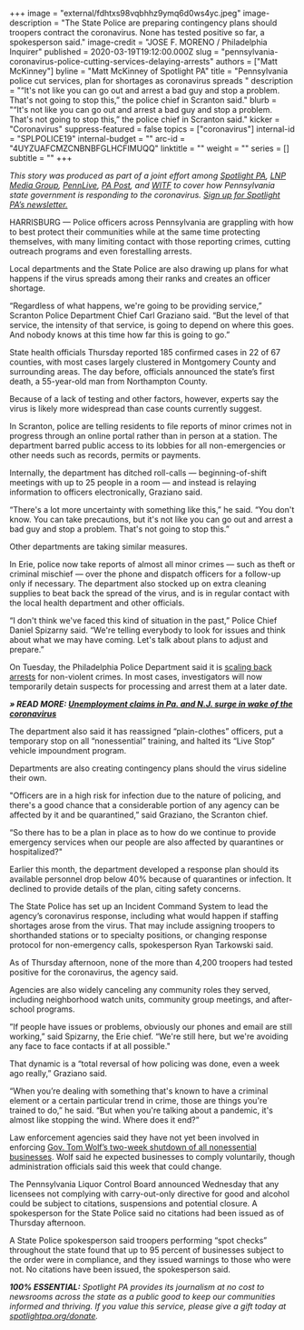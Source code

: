 +++
image = "external/fdhtxs98vqbhhz9ymq6d0ws4yc.jpeg"
image-description = "The State Police are preparing contingency plans should troopers contract the coronavirus. None has tested positive so far, a spokesperson said."
image-credit = "JOSE F. MORENO / Philadelphia Inquirer"
published = 2020-03-19T19:12:00.000Z
slug = "pennsylvania-coronavirus-police-cutting-services-delaying-arrests"
authors = ["Matt McKinney"]
byline = "Matt McKinney of Spotlight PA"
title = "Pennsylvania police cut services, plan for shortages as coronavirus spreads  "
description = "“It's not like you can go out and arrest a bad guy and stop a problem. That's not going to stop this,” the police chief in Scranton said."
blurb = "“It's not like you can go out and arrest a bad guy and stop a problem. That's not going to stop this,” the police chief in Scranton said."
kicker = "Coronavirus"
suppress-featured = false
topics = ["coronavirus"]
internal-id = "SPLPOLICE19"
internal-budget = ""
arc-id = "4UYZUAFCMZCNBNBFGLHCFIMUQQ"
linktitle = ""
weight = ""
series = []
subtitle = ""
+++

<i>This story was produced as part of a joint effort among </i><a href="https://www.spotlightpa.org/"><i>Spotlight PA</i></a><i>, </i><a href="https://lancasteronline.com/"><i>LNP Media Group</i></a><i>, </i><a href="https://www.pennlive.com/"><i>PennLive</i></a><i>, </i><a href="https://papost.org/"><i>PA Post</i></a><i>, and </i><a href="https://www.witf.org/"><i>WITF</i></a><i> to cover how Pennsylvania state government is responding to the coronavirus. </i><a href="https://www.spotlightpa.org/newsletters"><i>Sign up for Spotlight PA’s newsletter.</i></a>

HARRISBURG — Police officers across Pennsylvania are grappling with how to best protect their communities while at the same time protecting themselves, with many limiting contact with those reporting crimes, cutting outreach programs and even forestalling arrests.

Local departments and the State Police are also drawing up plans for what happens if the virus spreads among their ranks and creates an officer shortage.

“Regardless of what happens, we're going to be providing service,” Scranton Police Department Chief Carl Graziano said. “But the level of that service, the intensity of that service, is going to depend on where this goes. And nobody knows at this time how far this is going to go.”

State health officials Thursday reported 185 confirmed cases in 22 of 67 counties, with most cases largely clustered in Montgomery County and surrounding areas. The day before, officials announced the state’s first death, a 55-year-old man from Northampton County.

Because of a lack of testing and other factors, however, experts say the virus is likely more widespread than case counts currently suggest.

<script src="https://www.spotlightpa.org/embed.js" async></script><div data-spl-embed-version="1" data-spl-src="https://www.spotlightpa.org/embeds/donate/"></div>

In Scranton, police are telling residents to file reports of minor crimes not in progress through an online portal rather than in person at a station. The department barred public access to its lobbies for all non-emergencies or other needs such as records, permits or payments.

Internally, the department has ditched roll-calls — beginning-of-shift meetings with up to 25 people in a room — and instead is relaying information to officers electronically, Graziano said. 

“There's a lot more uncertainty with something like this,” he said. “You don't know. You can take precautions, but it's not like you can go out and arrest a bad guy and stop a problem. That's not going to stop this.”

Other departments are taking similar measures.

In Erie, police now take reports of almost all minor crimes — such as theft or criminal mischief — over the phone and dispatch officers for a follow-up only if necessary. The department also stocked up on extra cleaning supplies to beat back the spread of the virus, and is in regular contact with the local health department and other officials.

“I don't think we've faced this kind of situation in the past,” Police Chief Daniel Spizarny said. “We're telling everybody to look for issues and think about what we may have coming. Let's talk about plans to adjust and prepare.”

On Tuesday, the Philadelphia Police Department said it is <a href="https://www.inquirer.com/health/coronavirus/philadelphia-police-coronavirus-covid-pandemic-arrests-jail-overcrowding-larry-krasner-20200317.html">scaling back arrests</a> for non-violent crimes. In most cases, investigators will now temporarily detain suspects for processing and arrest them at a later date.

<i><b>» READ MORE: </b></i><a href="https://www.spotlightpa.org/news/2020/03/pennsylvania-new-jersey-unemployment-surge-coronavirus/"><i><b>Unemployment claims in Pa. and N.J. surge in wake of the coronavirus</b></i></a>

The department also said it has reassigned “plain-clothes” officers, put a temporary stop on all “nonessential” training, and halted its “Live Stop” vehicle impoundment program.

Departments are also creating contingency plans should the virus sideline their own.

"Officers are in a high risk for infection due to the nature of policing, and there's a good chance that a considerable portion of any agency can be affected by it and be quarantined,” said Graziano, the Scranton chief. 

“So there has to be a plan in place as to how do we continue to provide emergency services when our people are also affected by quarantines or hospitalized?" 

Earlier this month, the department developed a response plan should its available personnel drop below 40% because of quarantines or infection. It declined to provide details of the plan, citing safety concerns.

The State Police has set up an Incident Command System to lead the agency’s coronavirus response, including what would happen if staffing shortages arose from the virus. That may include assigning troopers to shorthanded stations or to specialty positions, or changing response protocol for non-emergency calls, spokesperson Ryan Tarkowski said.

As of Thursday afternoon, none of the more than 4,200 troopers had tested positive for the coronavirus, the agency said.

<script src="https://www.spotlightpa.org/embed.js" async></script><div data-spl-embed-version="1" data-spl-src="https://www.spotlightpa.org/embeds/newsletter/"></div>

Agencies are also widely canceling any community roles they served, including neighborhood watch units, community group meetings, and after-school programs. 

”If people have issues or problems, obviously our phones and email are still working,” said Spizarny, the Erie chief. “We're still here, but we're avoiding any face to face contacts if at all possible." 

That dynamic is a “total reversal of how policing was done, even a week ago really,” Graziano said. 

“When you’re dealing with something that's known to have a criminal element or a certain particular trend in crime, those are things you're trained to do,” he said. “But when you're talking about a pandemic, it's almost like stopping the wind. Where does it end?”

Law enforcement agencies said they have not yet been involved in enforcing <a href="https://www.spotlightpa.org/news/2020/03/pennsylvania-coronavirus-statewide-shutdown-tom-wolf-governor/" target=_blank>Gov. Tom Wolf’s two-week shutdown of all nonessential businesses</a>. Wolf said he expected businesses to comply voluntarily, though administration officials said this week that could change. 

The Pennsylvania Liquor Control Board announced Wednesday that any licensees not complying with carry-out-only directive for good and alcohol could be subject to citations, suspensions and potential closure. A spokesperson for the State Police said no citations had been issued as of Thursday afternoon.

A State Police spokesperson said troopers performing “spot checks” throughout the state found that up to 95 percent of businesses subject to the order were in compliance, and they issued warnings to those who were not. No citations have been issued, the spokesperson said.

<i><b>100% ESSENTIAL:</b></i><i> Spotlight PA provides its journalism at no cost to newsrooms across the state as a public good to keep our communities informed and thriving. If you value this service, please give a gift today at </i><a href="https://www.spotlightpa.org/donate"><i>spotlightpa.org/donate</i></a><i>.</i>

<script src="https://www.spotlightpa.org/embed.js" async></script><div data-spl-embed-version="1" data-spl-src="https://www.spotlightpa.org/embeds/tips/?tip_text=Do%20you%20have%20a%20tip%20about%20%3Cb%3Ehow%20Pa.'s%20government%20is%20responding%20to%20the%20coronavirus%3C%2Fb%3E%3F%20Tell%20us."></div>
